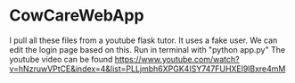 # CowCareWebApp
I pull all these files from a youtube flask tutor. It uses a fake user. We can edit the login page based on this. Run in terminal with "python app.py"
The youtube video can be found https://www.youtube.com/watch?v=hNzruwVPtCE&index=4&list=PLLjmbh6XPGK4ISY747FUHXEl9lBxre4mM
